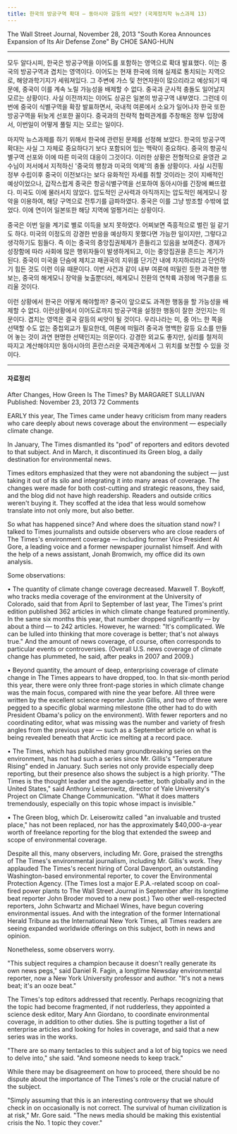 ```yaml
---
title: 한국의 방공구역 확대 – 동아시아 갈등의 씨앗? (국제정치학 뉴스과제 13)
---
```


The Wall Street Journal, November 28, 2013
"South Korea Announces Expansion of Its Air Defense Zone" By CHOE SANG-HUN

---

모두 알다시피, 한국은 방공구역을 이어도를 포함하는 영역으로 확대 발표했다. 이는 중국의 방공구역과 겹치는 영역이다. 이어도는 현재 한국에 의해 실제로 통치되는 지역으로, 해양과학기지가 세워져있다. 그 주변에 가스 및 천연자원이 많으리라고 예상되기 때문에, 중국이 이를 계속 노릴 가능성을 배제할 수 없다. 중국과 군사적 충돌도 일어날지 모르는 상황이다. 사실 이전까지는 이어도 상공은 일본의 방공구역 내부였다. 그런데 이번에 중국이 식별구역을 확장 발표하면서, 국내적 여론에서 소요가 일어나자 한국 또한 방공구역을 뒤늦게 선포한 꼴이다. 중국과의 전략적 협력관계를 주창해온 정부 입장에서, 이번일이 어떻게 풀릴 지는 모르는 일이다.

마지막 뉴스과제를 하기 위해서 한국에 관련된 문제를 선정해 보았다. 한국의 방공구역 확대는 사실 그 자체로 중요하다기 보다 포함되어 있는 맥락이 중요하다. 중국의 항공식별구역 선포와 이에 따른 미국의 대응이 그것이다. 이러한 상황은 전형적으로 윤영관 교수님이 저서에서 지적하신 '중국의 팽창과 미국의 억제'의 충돌 상황이다. 사실 시진핑 정부 수립이후 중국이 이전보다는 보다 유화적인 자세를 취할 것이라는 것이 지배적인 예상이었으나, 갑작스럽게 중국은 항공식별구역을 선포하여 동아시아를 긴장에 빠뜨렸다. 미국도 이에 물러서지 않았다. 압도적인 군사력과 아직까지는 압도적인 헤게모니 장악을 이용하여, 해당 구역으로 전투기를 급파하였다. 중국은 이를 그냥 방조할 수밖에 없었다. 이에 연이어 일본또한 해당 지역에 얼쩡거리는 상황이다.

중국은 이번 일을 계기로 별로 이득을 보지 못하였다. 어찌보면 즉흥적으로 벌린 일 같기도 하다. 미국의 이정도의 강경한 반응을 예상하지 못했다면 가능한 일이지만, 그렇다고 생각하기도 힘들다. 즉 이는 중국의 중앙집권체제가 흔들리고 있음을 보여준다. 경제가 성장함에 따라 사회에 많은 행위자들이 발생하게되고, 이는 중앙집권을 흔드는 계기가 된다. 중국이 미국을 단숨에 제치고 패권국의 지위를 단기간 내에 차지하리라고 단언하기 힘든 것도 이런 이유 때문이다. 이번 사건과 같이 내부 여론에 떠밀린 듯한 과격한 행보는, 중국의 해게모니 장악을 늦출뿐더러, 헤게모니 전환의 연착륙 과정에 먹구름을 드리울 것이다.

이런 상황에서 한국은 어떻게 해야할까? 중국이 앞으로도 과격한 행동을 할 가능성을 배제할 수 없다. 이런상황에서 이어도로까지 방공구역을 설정한 행동이 잘한 것인지는 의문이다. 겹치는 영역은 결국 갈등의 씨앗이 될 것이다. 우리나라는 미, 중 어느 한 쪽을 선택할 수도 없는 중첩외교가 필요한데, 여론에 떠밀려 중국과 명백한 갈등 요소를 만들어 놓는 것이 과연 현명한 선택인지는 의문이다. 강경한 외교도 좋지만, 실리를 철저히 따지고 계산해야지만 동아시아의 혼란스러운 국제관계에서 그 위치를 보전할 수 있을 것이다.

---

#### 자료정리

After Changes, How Green Is The Times?
By MARGARET SULLIVAN
Published: November 23, 2013 72 Comments

EARLY this year, The Times came under heavy criticism from many readers who care deeply about news coverage about the environment — especially climate change.

In January, The Times dismantled its "pod" of reporters and editors devoted to that subject. And in March, it discontinued its Green blog, a daily destination for environmental news.

Times editors emphasized that they were not abandoning the subject — just taking it out of its silo and integrating it into many areas of coverage.  The changes were made for both cost-cutting and strategic reasons, they said, and the blog did not have high readership. Readers and outside critics weren't buying it. They scoffed at the idea that less would somehow translate into not only more, but also better.

So what has happened since? And where does the situation stand now? I talked to Times journalists and outside observers who are close readers of The Times's environment coverage — including former Vice President Al Gore, a leading voice and a former newspaper journalist himself. And with the help of a news assistant, Jonah Bromwich, my office did its own analysis.

Some observations:

• The quantity of climate change coverage decreased. Maxwell T. Boykoff, who tracks media coverage of the environment at the University of Colorado, said that from April to September of last year, The Times's print edition published 362 articles in which climate change featured prominently. In the same six months this year, that number dropped significantly — by about a third — to 242 articles. However, he warned: "It's complicated. We can be lulled into thinking that more coverage is better; that's not always true."  And the amount of news coverage, of course, often corresponds to particular events or controversies. (Overall U.S. news coverage of climate change has plummeted, he said, after peaks in 2007 and 2009.)

• Beyond quantity, the amount of deep, enterprising coverage of climate change in The Times appears to have dropped, too. In that six-month period this year, there were only three front-page stories in which climate change was the main focus, compared with nine the year before. All three were written by the excellent science reporter Justin Gillis, and two of three were pegged to a specific global warming milestone (the other had to do with President Obama's policy on the environment). With fewer reporters and no coordinating editor, what was missing was the number and variety of fresh angles from the previous year — such as a September article on what is being revealed beneath that Arctic ice melting at a record pace.

• The Times, which has published many groundbreaking series on the environment, has not had such a series since Mr. Gillis's "Temperature Rising" ended in January. Such series not only provide especially deep reporting, but their presence also shows the subject is a high priority. "The Times is the thought leader and the agenda-setter, both globally and in the United States," said Anthony Leiserowitz, director of Yale University's Project on Climate Change Communication. "What it does matters tremendously, especially on this topic whose impact is invisible."

• The Green blog, which Dr. Leiserowitz called "an invaluable and trusted place," has not been replaced, nor has the approximately $40,000-a-year worth of freelance reporting for the blog that extended the sweep and scope of environmental coverage.

Despite all this, many observers, including Mr. Gore, praised the strengths of The Times's environmental journalism, including Mr. Gillis's work. They applauded The Times's recent hiring of Coral Davenport, an outstanding Washington-based environmental reporter, to cover the Environmental Protection Agency. (The Times lost a major E.P.A.-related scoop on coal-fired power plants to The Wall Street Journal in September after its longtime beat reporter John Broder moved to a new post.) Two other well-respected reporters, John Schwartz and Michael Wines, have begun covering environmental issues. And with the integration of the former International Herald Tribune as the International New York Times, all Times readers are seeing expanded worldwide offerings on this subject, both in news and opinion.

Nonetheless, some observers worry.

"This subject requires a champion because it doesn't really generate its own news pegs," said Daniel R. Fagin, a longtime Newsday environmental reporter, now a New York University professor and author. "It's not a news beat; it's an ooze beat."

The Times's top editors addressed that recently. Perhaps recognizing that the topic had become fragmented, if not rudderless, they appointed a science desk editor, Mary Ann Giordano, to coordinate environmental coverage, in addition to other duties. She is putting together a list of enterprise articles and looking for holes in coverage, and said that a new series was in the works.

"There are so many tentacles to this subject and a lot of big topics we need to delve into," she said. "And someone needs to keep track."

While there may be disagreement on how to proceed, there should be no dispute about the importance of The Times's role or the crucial nature of the subject.

"Simply assuming that this is an interesting controversy that we should check in on occasionally is not correct. The survival of human civilization is at risk," Mr. Gore said. "The news media should be making this existential crisis the No. 1 topic they cover."
